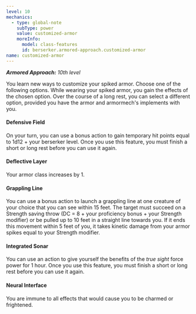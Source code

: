 ```yaml
---
level: 10
mechanics:
  - type: global-note
    subType: power
    value: customized-armor
    moreInfo:
      model: class-features
      id: berserker.armored-approach.customized-armor
name: customized-armor
---
```

_**Armored Approach:** 10th level_
You learn new ways to customize your spiked armor. Choose one of the following options. While wearing your spiked armor, you gain the effects of the chosen option. Over the course of a long rest, you can select a different option, provided you have the armor and armormech's implements with you.
#### Defensive Field
On your turn, you can use a bonus action to gain temporary hit points equal to 1d12 + your berserker level. Once you use this feature, you must finish a short or long rest before you can use it again.
#### Deflective Layer
Your armor class increases by 1.
#### Grappling Line
You can use a bonus action to launch a grappling line at one creature of your choice that you can see within 15 feet. The target must succeed on a Strength saving throw (DC = 8 + your proficiency bonus + your Strength modifier) or be pulled up to 10 feet in a straight line towards you. If it ends this movement within 5 feet of you, it takes kinetic damage from your armor spikes equal to your Strength modifier.
#### Integrated Sonar
You can use an action to give yourself the benefits of the *true sight* force power for 1 hour. Once you use this feature, you must finish a short or long rest before you can use it again.
#### Neural Interface
You are immune to all effects that would cause you to be charmed or frightened.